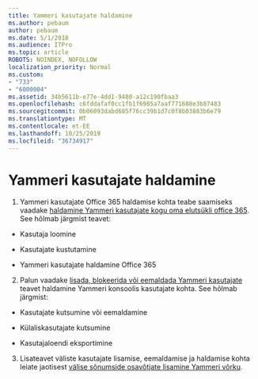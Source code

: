 ```yaml
---
title: Yammeri kasutajate haldamine
ms.author: pebaum
author: pebaum
ms.date: 5/1/2018
ms.audience: ITPro
ms.topic: article
ROBOTS: NOINDEX, NOFOLLOW
localization_priority: Normal
ms.custom:
- "733"
- "6000004"
ms.assetid: 34b5611b-e77e-4dd1-9480-a12c190fbaa3
ms.openlocfilehash: c6fddafaf0cc1fb1f6985a7aaf771688e3b87483
ms.sourcegitcommit: 0b06093dabd685f76cc39b1d7c0f8b03883b6e79
ms.translationtype: MT
ms.contentlocale: et-EE
ms.lasthandoff: 10/25/2019
ms.locfileid: "36734917"
---
```

# <a name="managing-yammer-users"></a>Yammeri kasutajate haldamine

1. Yammeri kasutajate Office 365 haldamise kohta teabe saamiseks vaadake [haldamine Yammeri kasutajate kogu oma elutsükli office 365](https://docs.microsoft.com/yammer/manage-yammer-users/manage-users-across-their-lifecycle). See hõlmab järgmist teavet:

  - Kasutaja loomine

  - Kasutajate kustutamine

  - Yammeri kasutajate haldamine Office 365

2. Palun vaadake [lisada, blokeerida või eemaldada Yammeri kasutajate](http://alchemyportal.azurewebsites.net/Rule/ManageYammer%20users%20across%20their%20lifecycle%20from%20Office%20365) teavet haldamine Yammeri konsoolis kasutajate kohta. See hõlmab järgmist:

  - Kasutajate kutsumine või eemaldamine

  - Külaliskasutajate kutsumine

  - Kasutajaloendi eksportimine

3. Lisateavet väliste kasutajate lisamise, eemaldamise ja haldamise kohta leiate jaotisest [välise sõnumside osavõtjate lisamine Yammeri võrku](https://docs.microsoft.com/yammer/work-with-external-users/add-external-participants).
